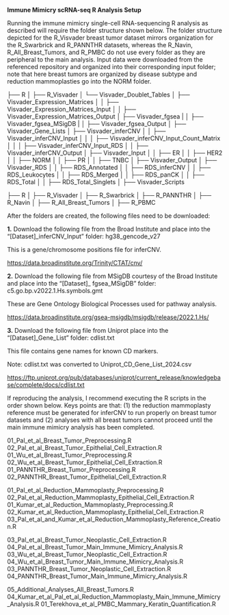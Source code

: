 **Immune Mimicry scRNA-seq R Analysis Setup**

Running the immune mimicry single-cell RNA-sequencing R analysis as described will require the folder structure shown below. The folder structure depicted for the R_Visvader breast tumor dataset mirrors organization for the R_Swarbrick and R_PANNTHR datasets, whereas the R_Navin, R_All_Breast_Tumors, and R_PMBC do not use every folder as they are peripheral to the main analysis. Input data were downloaded from the referenced repository and organized into their corresponding input folder; note that here breast tumors are organized by disease subtype and reduction mammoplasties go into the NORM folder.  

├── R
│   ├── R_Visvader
│   └── Visvader_Doublet_Tables
│   ├── Visvader_Expression_Matrices
│   │   ├── Visvader_Expression_Matrices_Input
│   │   ├── Visvader_Expression_Matrices_Output
│   ├── Visvader_fgsea
|   │   ├── Visvader_fgsea_MSigDB
|   │   ├── Visvader_fgsea_Output
│   ├── Visvader_Gene_Lists
│   ├── Visvader_inferCNV
│   │   ├── Visvader_inferCNV_Input
│   │   │   ├── Visvader_inferCNV_Input_Count_Matrix
│   │   │   ├── Visvader_inferCNV_Input_RDS
│   │   ├── Visvader_inferCNV_Output
│   ├── Visvader_Input
│   │   ├── ER
│   │   ├── HER2
│   │   ├── NORM
│   │   ├── PR
│   │   ├── TNBC
│   ├── Visvader_Output
│   ├── Visvader_RDS
│   │   ├── RDS_Annotated
│   │   ├── RDS_inferCNV
│   │   ├── RDS_Leukocytes
│   │   ├── RDS_Merged
│   │   ├── RDS_panCK
│   │   ├── RDS_Total
│   │   ├── RDS_Total_Singlets
│   ├── Visvader_Scripts

├── R
│   ├── R_Visvader
│   ├── R_Swarbrick
│   ├── R_PANNTHR
│   ├── R_Navin
│   ├── R_All_Breast_Tumors
│   ├── R_PBMC

After the folders are created, the following files need to be downloaded:

**1.**	Download the following file from the Broad Institute and place into the “[Dataset]_inferCNV_Input” folder: hg38_gencode_v27

This is a gene/chromosome positions file for inferCNV.

https://data.broadinstitute.org/Trinity/CTAT/cnv/

**2.**	Download the following file from MSigDB courtesy of the Broad Institute and place into the “[Dataset]_ fgsea_MSigDB” folder: c5.go.bp.v2022.1.Hs.symbols.gmt

These are Gene Ontology Biological Processes used for pathway analysis.

https://data.broadinstitute.org/gsea-msigdb/msigdb/release/2022.1.Hs/

**3.**	Download the following file from Uniprot place into the “[Dataset]_Gene_List” folder: cdlist.txt

This file contains gene names for known CD markers.

Note: cdlist.txt was converted to Uniprot_CD_Gene_List_2024.csv

https://ftp.uniprot.org/pub/databases/uniprot/current_release/knowledgebase/complete/docs/cdlist.txt

If reproducing the analysis, I recommend executing the R scripts in the order shown below. Keys points are that: (1) the reduction mammoplasty reference must be generated for inferCNV to run properly on breast tumor datasets and (2) analyses with all breast tumors cannot proceed until the main immune mimicry analysis has been completed. 

01_Pal_et_al_Breast_Tumor_Preprocessing.R
02_Pal_et_al_Breast_Tumor_Epithelial_Cell_Extraction.R
01_Wu_et_al_Breast_Tumor_Preprocessing.R
02_Wu_et_al_Breast_Tumor_Epithelial_Cell_Extraction.R
01_PANNTHR_Breast_Tumor_Preprocessing.R
02_PANNTHR_Breast_Tumor_Epithelial_Cell_Extraction.R

01_Pal_et_al_Reduction_Mammoplasty_Preprocessing.R
02_Pal_et_al_Reduction_Mammoplasty_Epithelial_Cell_Extraction.R
01_Kumar_et_al_Reduction_Mammoplasty_Preprocessing.R
02_Kumar_et_al_Reduction_Mammoplasty_Epithelial_Cell_Extraction.R
03_Pal_et_al_and_Kumar_et_al_Reduction_Mammoplasty_Reference_Creation.R

03_Pal_et_al_Breast_Tumor_Neoplastic_Cell_Extraction.R
04_Pal_et_al_Breast_Tumor_Main_Immune_Mimicry_Analysis.R
03_Wu_et_al_Breast_Tumor_Neoplastic_Cell_Extraction.R
04_Wu_et_al_Breast_Tumor_Main_Immune_Mimicry_Analysis.R
03_PANNTHR_Breast_Tumor_Neoplastic_Cell_Extraction.R
04_PANNTHR_Breast_Tumor_Main_Immune_Mimicry_Analysis.R

05_Additional_Analyses_All_Breast_Tumors.R
04_Kumar_et_al_Pal_et_al_Reduction_Mammoplasty_Main_Immune_Mimicry_Analysis.R
01_Terekhova_et_al_PMBC_Mammary_Keratin_Quantification.R
